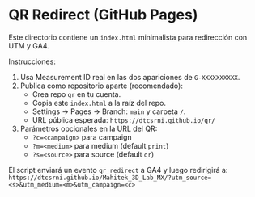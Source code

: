 # QR Redirect (GitHub Pages)

Este directorio contiene un `index.html` minimalista para redirección con UTM y GA4.

Instrucciones:
1) Usa Measurement ID real en las dos apariciones de `G-XXXXXXXXXX`.
2) Publica como repositorio aparte (recomendado):
   - Crea repo `qr` en tu cuenta.
   - Copia este `index.html` a la raíz del repo.
   - Settings → Pages → Branch: `main` y carpeta `/`.
   - URL pública esperada: `https://dtcsrni.github.io/qr/`
3) Parámetros opcionales en la URL del QR:
   - `?c=<campaign>` para campaign
   - `?m=<medium>` para medium (default `print`)
   - `?s=<source>` para source (default `qr`)

El script enviará un evento `qr_redirect` a GA4 y luego redirigirá a:
`https://dtcsrni.github.io/Mahitek_3D_Lab_MX/?utm_source=<s>&utm_medium=<m>&utm_campaign=<c>`
